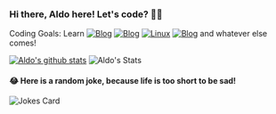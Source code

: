 ### Hi there, Aldo here! Let's code? 🧑‍💻

Coding Goals: Learn
[![Blog](https://img.shields.io/badge/Java-ED8B00?style=for-the-badge&logo=java&logoColor=white)](https://github.com/AJ-Souza)
[![Blog](https://img.shields.io/badge/dev.to-0A0A0A?style=for-the-badge&logo=devdotto&logoColor=white)](https://github.com/AJ-Souza)
[![Linux](https://svgshare.com/i/Zhy.svg)](https://svgshare.com/i/Zhy.svg)
[![Blog](https://img.shields.io/badge/GitHub-100000?style=for-the-badge&logo=github&logoColor=white)](https://github.com/AJ-Souza) and whatever else comes!

[![Aldo's github stats](https://github-readme-stats.vercel.app/api?username=AJ-Souza&theme=blue-green)](https://github.com/AJ-Souza/github-readme-stats)
![Aldo's Stats](https://github-readme-stats.vercel.app/api/top-langs/?username=AJ-Souza&theme=blue-green)

#### 😂 Here is a random joke, because life is too short to be sad!
![Jokes Card](https://readme-jokes.vercel.app/api)
